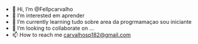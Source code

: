 - 👋 Hi, I’m @Fellpcarvalho
- 👀 I’m interested em aprender 
- 🌱 I’m currently learning tudo sobre area da progrmamaçao sou iniciante
- 💞️ I’m looking to collaborate on ...
- 📫 How to reach me carvalhosp182@gmail.com

<!---
Fellpcarvalho/Fellpcarvalho is a ✨ special ✨ repository because its `README.md` (this file) appears on your GitHub profile.
You can click the Preview link to take a look at your changes.
--->
